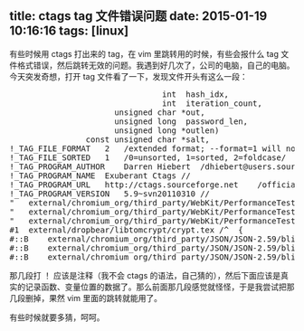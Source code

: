 title: ctags tag 文件错误问题
date: 2015-01-19 10:16:16
tags: [linux]
---

有些时候用 ctags 打出来的 tag，在 vim 里跳转用的时候，有些会报什么 tag 文件格式错误，然后跳转无效的问题。我遇到好几次了，公司的电脑，自己的电脑。今天突发奇想，打开 tag 文件看了一下，发现文件开头有这么一段：

<pre config="brush:bash;toolbar:false;">
                                int  hash_idx,
                                int  iteration_count,  
                      unsigned char *out,
                      unsigned long  password_len, 
                      unsigned long *outlen)
                const unsigned char *salt, 
!_TAG_FILE_FORMAT   2   /extended format; --format=1 will not append ;" to lines/
!_TAG_FILE_SORTED   1   /0=unsorted, 1=sorted, 2=foldcase/
!_TAG_PROGRAM_AUTHOR    Darren Hiebert  /dhiebert@users.sourceforge.net/
!_TAG_PROGRAM_NAME  Exuberant Ctags //
!_TAG_PROGRAM_URL   http://ctags.sourceforge.net    /official site/
!_TAG_PROGRAM_VERSION   5.9~svn20110310 //
"   external/chromium_org/third_party/WebKit/PerformanceTests/SunSpider/tests/sunspider-0.9.1/string-tagcloud.js    /^            '\\r': '\\\\r',$/;"   p
"   external/chromium_org/third_party/WebKit/PerformanceTests/SunSpider/tests/sunspider-0.9/string-tagcloud.js  /^            '\\r': '\\\\r',$/;"   p
"   external/chromium_org/third_party/WebKit/PerformanceTests/SunSpider/tests/sunspider-1.0/string-tagcloud.js  /^            '\\r': '\\\\r',$/;"   p
#1  external/dropbear/libtomcrypt/crypt.tex /^  {                   % THESE headers.$/;"    s
#::B    external/chromium_org/third_party/JSON/JSON-2.59/blib/lib/JSON/backportPP/Compat5005.pm /^    sub B::SVp_IOK () { 0x01000000; }$/;" s
#::B    external/chromium_org/third_party/JSON/JSON-2.59/blib/lib/JSON/backportPP/Compat5005.pm /^    sub B::SVp_NOK () { 0x02000000; }$/;" s
#::B    external/chromium_org/third_party/JSON/JSON-2.59/blib/lib/JSON/backportPP/Compat5005.pm /^    sub B::SVp_POK () { 0x04000000; }$/;" s
</pre>

那几段打 ！ 应该是注释（我不会 ctags 的语法，自己猜的），然后下面应该是真实的记录函数、变量位置的数据了。那么前面那几段感觉就怪怪，于是我尝试把那几段删掉，果然 vim 里面的跳转就能用了。

有些时候就要多猜，呵呵。

